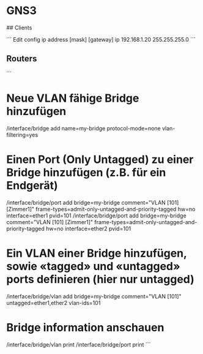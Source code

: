 # GNS3

## Clients

´´´
Edit config
ip address [mask] [gateway]
ip 192.168.1.20 255.255.255.0
´´´


## Routers

´´´
# Neue VLAN fähige Bridge hinzufügen
/interface/bridge add name=my-bridge protocol-mode=none vlan-filtering=yes

# Einen Port (Only Untagged) zu einer Bridge hinzufügen (z.B. für ein Endgerät)
/interface/bridge/port add bridge=my-bridge comment="VLAN [101]  [Zimmer1]" frame-types=admit-only-untagged-and-priority-tagged hw=no interface=ether1 pvid=101
/interface/bridge/port add bridge=my-bridge comment="VLAN [101]  [Zimmer1]" frame-types=admit-only-untagged-and-priority-tagged hw=no interface=ether2 pvid=101

# Ein VLAN einer Bridge hinzufügen, sowie «tagged» und «untagged» ports definieren (hier nur untagged)
/interface/bridge/vlan add bridge=my-bridge comment="VLAN [101]" untagged=ether1,ether2 vlan-ids=101

# Bridge information anschauen
/interface/bridge/vlan print
/interface/bridge/port print
´´´